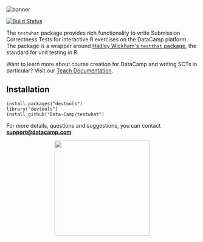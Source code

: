 ![banner](https://s3.amazonaws.com/assets.datacamp.com/img/github/content-engineering-repos/testwhat_banner.png)

[![Build Status](https://api.travis-ci.org/datacamp/testwhat.svg?branch=master)](https://travis-ci.org/datacamp/testwhat)

The `testwhat` package provides rich functionality to write Submission Correctness Tests for interactive R exercises on the DataCamp platform. The package is a wrapper around [Hadley Wickham's `testthat` package](https://github.com/hadley/testthat), the standard for unit testing in R.

Want to learn more about course creation for DataCamp and writing SCTs in particular? Visit our [Teach Documentation](http://docs.datacamp.com/teach).

## Installation

```
install.packages("devtools")
library("devtools")
install_github("Data-Camp/testwhat")
```

For more details, questions and suggestions, you can contact <b>support@datacamp.com</b>.

<p align="center">
<img src="https://s3.amazonaws.com/assets.datacamp.com/img/logo/logo_blue_full.svg" width="250">
</p>
